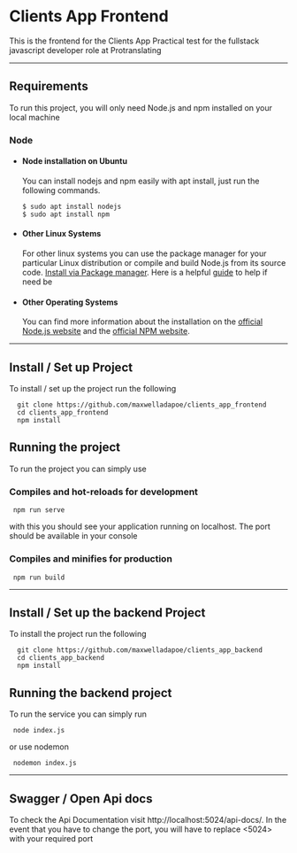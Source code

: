 # Clients App Frontend
This is the frontend for the Clients App  Practical test for the fullstack javascript developer role at Protranslating

---
## Requirements

To run this project, you will only need Node.js and npm installed on your local machine


### Node

- #### Node installation on Ubuntu

  You can install nodejs and npm easily with apt install, just run the following commands.

      $ sudo apt install nodejs
      $ sudo apt install npm

- #### Other Linux Systems
  For other linux systems you can use the package manager for
  your particular Linux distribution or compile and build Node.js
  from its source code.
  [Install via Package manager](https://nodejs.org/en/download/package-manager/).
  Here is a helpful [guide](https://upstack.co/knowledge/how-to-install-node-js-on-linux) to help if need be

- #### Other Operating Systems
  You can find more information about the installation on the
  [official Node.js website](https://nodejs.org/) and the [official NPM website](https://npmjs.org/).
  


---
## Install / Set up Project
To install / set up the project run the following

      git clone https://github.com/maxwelladapoe/clients_app_frontend
      cd clients_app_frontend
      npm install


## Running the project
To run the project you can simply use

### Compiles and hot-reloads for development

     npm run serve
with this you should see your application running on localhost. The port should be available in your console

### Compiles and minifies for production

     npm run build


---
## Install / Set up the backend Project

To install the project run the following

      git clone https://github.com/maxwelladapoe/clients_app_backend
      cd clients_app_backend
      npm install

## Running the backend project

To run the service you can simply run

     node index.js

or use nodemon

     nodemon index.js


---
## Swagger / Open Api docs

To check the Api Documentation visit
http://localhost:5024/api-docs/.
In the event that you have to change the port, you will have to replace <5024> with your required port
  


